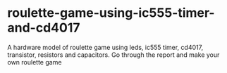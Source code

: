 # roulette-game-using-ic555-timer-and-cd4017
A hardware model of roulette game using leds, ic555 timer, cd4017, transistor, resistors and capacitors. 
Go through the report and make your own roulette game
